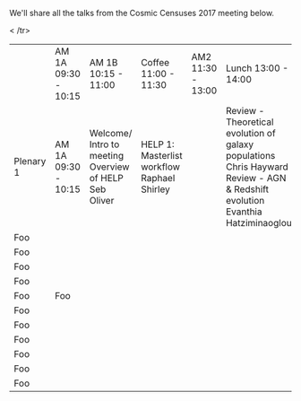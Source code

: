 We'll share all the talks from the Cosmic Censuses 2017 meeting below.

<table>
 <tr>
  <td> </td>
  <td>AM 1A  
09:30 - 10:15
</td>
  <td>AM 1B  
10:15 - 11:00
</td>
  <td>Coffee  
11:00
 -
 11:30
</td>
   <td>AM2  
11:30 - 13:00
</td>
  <td>Lunch  
13:00 - 14:00
</td>
  <td>PM1  
14:00 - 15:30
</td>
  <td>Tea  
15:30 - 16:00
</td>
   <td>PM2  
16:00 - 17:30*
</td>
 </tr>
  <tr>
  <td>Plenary 1
</td>
   <td>AM 1A  
09:30 - 10:15
</td>
   <td>Welcome/ Intro to meeting  
Overview of HELP  
Seb Oliver  
</td>
  <td>HELP 1: Masterlist workflow   
Raphael Shirley
</td>
   <td>   
</td>
  <td>Review - Theoretical evolution of galaxy populations  Chris Hayward  
Review - AGN & Redshift evolution  Evanthia Hatziminaoglou
</td>
  <td>PM1  
14:00 - 15:30
</td>
  <td>Tea  
15:30 - 16:00
</td>
   <td>PM2  
16:00 - 17:30*
</td>
 <td>
 </td>
   </tr>
   <tr>
   <td>Foo</td>
   </tr>
   <tr>
 <td>Foo</td>
 </tr>
  <tr>
 <td>Foo</td>
 </tr>
  <tr>
 <td>Foo</td>
 </tr>
  <tr>
  </tr>
  <tr>
 <td>Foo</td>
 < <td>Foo</td>/tr>
  <tr>
 <td>Foo</td>
 </tr>
  <tr>
 <td>Foo</td>
 </tr>
  <tr>
 <td>Foo</td>
 </tr>
  <tr>
 <td>Foo</td>
</tr>
  <tr>
 <td>Foo</td>
 </tr>
  <tr>
 <td>Foo</td>
 </tr>
</table> 
